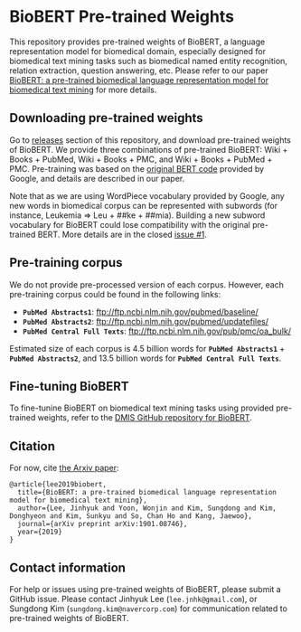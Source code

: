 # BioBERT Pre-trained Weights

This repository provides pre-trained weights of BioBERT, a language representation model for biomedical domain, especially designed for biomedical text mining tasks such as biomedical named entity recognition, relation extraction, question answering, etc. Please refer to our paper [BioBERT: a pre-trained biomedical language representation model for biomedical text mining](https://arxiv.org/abs/1901.08746) for more details.

## Downloading pre-trained weights
Go to [releases](https://github.com/naver/biobert-pretrained/releases) section of this repository, and download pre-trained weights of BioBERT. We provide three combinations of pre-trained BioBERT: Wiki + Books + PubMed, Wiki + Books + PMC, and Wiki + Books + PubMed + PMC. Pre-training was based on the [original BERT code](https://github.com/google-research/bert) provided by Google, and details are described in our paper.

Note that as we are using WordPiece vocabulary provided by Google, any new words in biomedical corpus can be represented with subwords (for instance, Leukemia => Leu + ##ke + ##mia).
Building a new subword vocabulary for BioBERT could lose compatibility with the original pre-trained BERT. More details are in the closed [issue #1](https://github.com/naver/biobert-pretrained/issues/1).

## Pre-training corpus
We do not provide pre-processed version of each corpus. However, each pre-training corpus could be found in the following links:
*   **`PubMed Abstracts1`**: ftp://ftp.ncbi.nlm.nih.gov/pubmed/baseline/
*   **`PubMed Abstracts2`**: ftp://ftp.ncbi.nlm.nih.gov/pubmed/updatefiles/
*   **`PubMed Central Full Texts`**: ftp://ftp.ncbi.nlm.nih.gov/pub/pmc/oa_bulk/

Estimated size of each corpus is 4.5 billion words for **`PubMed Abstracts1`** + **`PubMed Abstracts2`**, and 13.5 billion words for **`PubMed Central Full Texts`**.

## Fine-tuning BioBERT
To fine-tunine BioBERT on biomedical text mining tasks using provided pre-trained weights, refer to the [DMIS GitHub repository for BioBERT](https://github.com/dmis-lab/biobert).

## Citation
For now, cite [the Arxiv paper](https://arxiv.org/abs/1901.08746):
```
@article{lee2019biobert,
  title={BioBERT: a pre-trained biomedical language representation model for biomedical text mining},
  author={Lee, Jinhyuk and Yoon, Wonjin and Kim, Sungdong and Kim, Donghyeon and Kim, Sunkyu and So, Chan Ho and Kang, Jaewoo},
  journal={arXiv preprint arXiv:1901.08746},
  year={2019}
}
```

## Contact information
For help or issues using pre-trained weights of BioBERT, please submit a GitHub issue. Please contact Jinhyuk Lee
(`lee.jnhk@gmail.com`), or Sungdong Kim (`sungdong.kim@navercorp.com`) for communication related to pre-trained weights of BioBERT.
